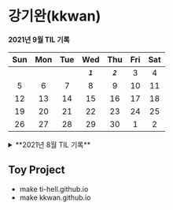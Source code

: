 # **강기완(kkwan)**

**2021년 9월 TIL 기록**

| Sun | Mon | Tue |    Wed    |    Thu    | Fri | Sat |
| :-: | :-: | :-: | :-------: | :-------: | :-: | :-: |
|     |     |     | **_`1`_** | **_`2`_** |  3  |  4  |
|  5  |  6  |  7  |     8     |     9     | 10  | 11  |
| 12  | 13  | 14  |    15     |    16     | 17  | 18  |
| 19  | 20  | 21  |    22     |    23     | 24  | 25  |
| 26  | 27  | 28  |    29     |    30     |  1  |  2  |

<details>
<summary>
**2021년 8월 TIL 기록**
</summary>

| Sun |    Mon     |    Tue     |    Wed     |    Thu     |    Fri     | Sat |
| :-: | :--------: | :--------: | :--------: | :--------: | :--------: | :-: |
|  1  |     2      |     3      | **_`4`_**  | **_`5`_**  | **_`6`_**  |  7  |
|  8  | **_`9`_**  | **_`10`_** | **_`11`_** | **_`12`_** | **_`13`_** | 14  |
| 15  |     16     | **_`17`_** | **_`18`_** | **_`19`_** |     20     | 21  |
| 22  | **_`23`_** | **_`24`_** | **_`25`_** | **_`26`_** | **_`27`_** | 28  |
| 29  | **_`30`_** | **_`31`_** |            |            |            |     |

</details>

## Toy Project

- make ti-hell.github.io
- make kkwan.github.io
